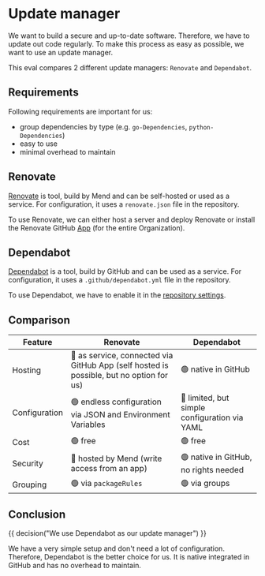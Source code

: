 # Update manager

We want to build a secure and up-to-date software. Therefore, we have to update
out code regularly. To make this process as easy as possible, we want to use an
update manager.

This eval compares 2 different update managers: `Renovate` and `Dependabot`.

## Requirements

Following requirements are important for us:

- group dependencies by type (e.g. `go-Dependencies`, `python-Dependencies`)
- easy to use
- minimal overhead to maintain

## Renovate

[Renovate](https://docs.renovatebot.com/) is tool, build by Mend and can be
self-hosted or used as a service. For configuration, it uses a `renovate.json`
file in the repository.

To use Renovate, we can either host a server and deploy Renovate or
install the Renovate GitHub [App](https://github.com/apps/renovate)
(for the entire Organization).

## Dependabot

[Dependabot](https://github.com/dependabot) is a tool, build by GitHub and can
be used as a service. For configuration, it uses a `.github/dependabot.yml` file
in the repository.

To use Dependabot, we have to enable it in the
[repository settings](https://docs.github.com/de/code-security/getting-started/dependabot-quickstart-guide).

## Comparison

<!-- markdownlint-disable MD013 -->
| Feature       | Renovate                                                                                          | Dependabot                                          |
|---------------|---------------------------------------------------------------------------------------------------|-----------------------------------------------------|
| Hosting       | :red_circle: as service, connected via GitHub App (self hosted is possible, but no option for us) | :green_circle: native in GitHub                     |
| Configuration | :green_circle: endless configuration via JSON and Environment Variables                           | :orange: limited, but simple configuration via YAML |
| Cost          | :green_circle: free                                                                               | :green_circle: free                                 |
| Security      | :red_circle: hosted by Mend (write access from an app)                                            | :green_circle: native in GitHub, no rights needed   |
| Grouping      | :green_circle: via `packageRules`                                                                 | :green_circle: via groups                          |
<!-- markdownlint-enable MD013 -->

## Conclusion

{{ decision("We use Dependabot as our update manager") }}

We have a very simple setup and don't need a lot of configuration. Therefore,
Dependabot is the better choice for us. It is native integrated in GitHub and has
no overhead to maintain.
